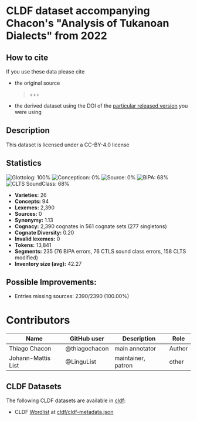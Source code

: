 # CLDF dataset accompanying Chacon's "Analysis of Tukanoan Dialects" from 2022

## How to cite

If you use these data please cite
- the original source
  > +++
- the derived dataset using the DOI of the [particular released version](../../releases/) you were using

## Description


This dataset is licensed under a CC-BY-4.0 license

## Statistics


![Glottolog: 100%](https://img.shields.io/badge/Glottolog-100%25-brightgreen.svg "Glottolog: 100%")
![Concepticon: 0%](https://img.shields.io/badge/Concepticon-0%25-red.svg "Concepticon: 0%")
![Source: 0%](https://img.shields.io/badge/Source-0%25-red.svg "Source: 0%")
![BIPA: 68%](https://img.shields.io/badge/BIPA-68%25-orange.svg "BIPA: 68%")
![CLTS SoundClass: 68%](https://img.shields.io/badge/CLTS%20SoundClass-68%25-orange.svg "CLTS SoundClass: 68%")

- **Varieties:** 26
- **Concepts:** 94
- **Lexemes:** 2,390
- **Sources:** 0
- **Synonymy:** 1.13
- **Cognacy:** 2,390 cognates in 561 cognate sets (277 singletons)
- **Cognate Diversity:** 0.20
- **Invalid lexemes:** 0
- **Tokens:** 13,841
- **Segments:** 235 (76 BIPA errors, 76 CTLS sound class errors, 158 CLTS modified)
- **Inventory size (avg):** 42.27

## Possible Improvements:



- Entries missing sources: 2390/2390 (100.00%)

# Contributors

Name               | GitHub user | Description | Role
---                | ---         | --- | --- 
Thiago Chacon | @thiagochacon | main annotator | Author
Johann-Mattis List | @LinguList  | maintainer, patron | other 





## CLDF Datasets

The following CLDF datasets are available in [cldf](cldf):

- CLDF [Wordlist](https://github.com/cldf/cldf/tree/master/modules/Wordlist) at [cldf/cldf-metadata.json](cldf/cldf-metadata.json)